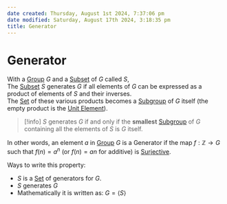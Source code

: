 ```yaml
---  
date created: Thursday, August 1st 2024, 7:37:06 pm  
date modified: Saturday, August 17th 2024, 3:18:35 pm  
title: Generator  
---  
```

# Generator  
With a [Group](./Group.md) $G$ and a [Subset](../Sets/Subset.md) of $G$ called $S$,  
The [Subset](../Sets/Subset.md) $S$ generates $G$ if all elements of $G$ can be expressed as a product of elements of $S$ and their inverses.  
The [Set](../Sets/Set.md) of these various products becomes a [Subgroup](./Subgroup.md) of $G$ itself (the empty product is the [Unit Element](../Unit_Element.md)).  
  
>[!info] $S$ generates $G$ if and only if the **smallest** [Subgroup](./Subgroup.md) of $G$ containing all the elements of $S$ is $G$ itself.  
  
In other words, an element $a$ in [Group](./Group.md) $G$ is a Generator if the map $f: \mathbb{Z} \rightarrow G$ such that $f(n)=a^n$ (or $f(n)=an$ for additive) is [Surjective](../Mapping/Surjective.md).  
  
Ways to write this property:  
- $S$ is a [Set](../Sets/Set.md) of generators for $G$.   
- $S$ generates $G$  
- Mathematically it is written as: $G=\langle S\rangle$  
  
  
  
